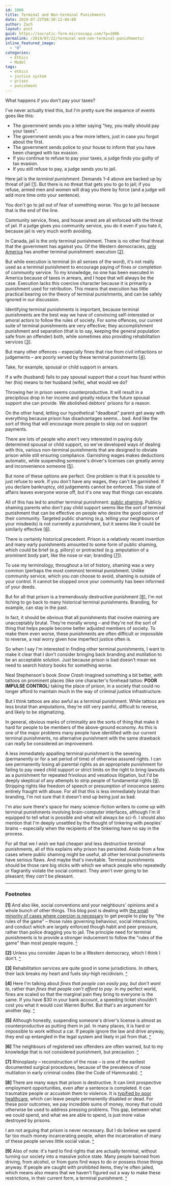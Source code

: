 ```yaml
---
id: 1006
title: Terminal and Non-terminal Punishments
date: 2019-07-22T08:30:12-04:00
author: Zach
layout: post
guid: https://socratic-form-microscopy.com/?p=1006
permalink: /2019/07/22/terminal-and-non-terminal-punishments/
inline_featured_image:
  - "0"
categories:
  - Ethics
  - Model
tags:
  - ethics
  - justice system
  - prison
  - punishment
---
```


What happens if you don't pay your taxes?

I've never actually tried this, but I'm pretty sure the sequence of events goes like this:

<ul>
 	<li>The government sends you a letter saying "hey, you really should pay your taxes".</li>
 	<li>The government sends you a few more letters, just in case you forgot about the first.</li>
 	<li>The government sends police to your house to inform that you have been charged with tax evasion.</li>
 	<li>If you continue to refuse to pay your taxes, a judge finds you guilty of tax evasion.</li>
 	<li>If you still refuse to pay, a judge sends you to jail.</li>
</ul>
Here jail is the <em>terminal punishment</em>. Demands 1-4 above are backed up by threat of jail <a href="#tnt-bot-1" id="tnt-top-1">[1]</a>. But there is no threat that gets you to go to jail; if you refuse, armed men and women will drag you there by force (and a judge will add more time onto your sentence).

You don't go to jail out of fear of something worse. You go to jail because that is the end of the line.

Community service, fines, and house arrest are all enforced with the threat of jail. If a judge gives you community service, you do it even if you hate it, because jail is very much worth avoiding.

In Canada, jail is the only terminal punishment. There is no other final threat that the government has against you. Of the Western democracies, <a href="https://en.wikipedia.org/wiki/Capital_punishment#/media/File:Capital_punishment_in_the_world.svg">only America</a> has another terminal punishment: execution <a href="#tnt-bot-2" id="tnt-top-2">[2]</a>.

But while execution is terminal (in all senses of the word), it's not really used as a terminal punishment to encourage paying of fines or completion of community service. To my knowledge, no one has been executed in America because of taxes in arrears, and I hope that will always be the case. Execution lacks this coercive character because it is primarily a punishment used for retribution. This means that execution has little practical bearing on the theory of terminal punishments, and can be safely ignored in our discussion.

Identifying terminal punishments is important, because terminal punishments are the best way we have of convincing self-interested or amoral actors to follow the rules of society. For some offences, our current suite of terminal punishments are very effective; they accomplishment punishment and separation (that is to say, keeping the general population safe from an offender) both, while sometimes also providing rehabilitation services <a href="#tnt-bot-3" id="tnt-top-3">[3]</a>.

But many other offences – especially fines that rise from civil infractions or judgements – are poorly served by these terminal punishments <a href="#tnt-bot-4" id="tnt-top-4">[4]</a>.

Take, for example, spousal or child support in arrears.

If a wife (husband) fails to pay spousal support that a court has found within her (his) means to her husband (wife), what would we do?

Throwing her in prison seems counterproductive. It will result in a precipitous drop in her income and greatly reduce the future spousal support she can provide. We abolished debtors' prisons for a reason.

On the other hand, letting our hypothetical "deadbeat" parent get away with everything because prison has disadvantages seems… bad. And like the sort of thing that will encourage more people to skip out on support payments.

There are lots of people who aren't very interested in paying duly determined spousal or child support, so we've developed ways of dealing with this, various non-terminal punishments that are designed to obviate prison while still ensuring compliance. Garnishing wages makes deductions automatic, while suspending someone's driver's licenses can greatly annoy and inconvenience someone <a href="#tnt-bot-5" id="tnt-top-5">[5]</a>.

But none of these options are perfect. One problem is that it is possible to just refuse to work. If you don't have any wages, they can't be garnished. If you declare bankruptcy, old judgements cannot be enforced. This state of affairs leaves everyone worse off, but it's one way that things can escalate.

All of this has led to another terminal punishment: <a href="https://www.cbc.ca/news/canada/toronto/ontario-website-features-first-batch-of-parents-who-don-t-pay-child-support-1.686229">public shaming</a>. Publicly shaming parents who don't pay child support seems like the sort of terminal punishment that can be effective on people who desire the good opinion of their community. Targeted public shaming (e.g. telling your neighbours of your misdeeds) is not currently a punishment, but it seems like it could be similarly effective <a href="#tnt-bot-6" id="tnt-top-6">[6]</a>.

There is certainly historical precedent. Prison is a relatively recent invention and many early punishments amounted to some form of public shaming, which could be brief (e.g. pillory) or protracted (e.g. amputation of a prominent body part, like the nose or ear; branding <a href="#tnt-bot-7" id="tnt-top-7">[7]</a>).

To use my terminology, throughout a lot of history, shaming was a very common (perhaps the most common) terminal punishment. Unlike community service, which you <em>can</em> choose to avoid, shaming is outside of your control. It cannot be stopped once your community has been informed of your deeds.

But for all that prison is a tremendously destructive punishment <a href="#tnt-bot-8" id="tnt-top-8">[8]</a>, I'm not itching to go back to many historical terminal punishments. Branding, for example, can stay in the past.

In fact, it should be obvious that all punishments that involve maiming are unacceptably brutal. They're morally wrong – and they're not the sort of thing that helps people become better adjusted members of society. To make them even worse, these punishments are often difficult or impossible to reverse, a real worry given how imperfect justice often is.

So when I say I'm interested in finding other terminal punishments, I want to make it clear that I don't consider bringing back branding and mutilation to be an acceptable solution. Just because prison is bad doesn't mean we need to search history books for something worse.

Neal Stephenson's book <em>Snow Crash</em> imagined something a bit better, with tattoos on prominent places (like one character's forehead tattoo: <strong>POOR IMPULSE CONTROL</strong>) taking the place of prison, in a society that could no longer afford to maintain much in the way of criminal justice infrastructure.

But I think tattoos are also awful as a terminal punishment. While tattoos are less brutal than amputations, they're still very painful, difficult to reverse, and likely to be stigmatizing.

In general, obvious marks of criminality are the sorts of thing that make it hard for people to be members of the above-ground economy. As this is one of the major problems many people have identified with our current terminal punishments, no alternative punishment with the same drawback can really be considered an improvement.

A less immediately appalling terminal punishment is the severing (permanently or for a set period of time) of otherwise assured rights. I can see permanently losing all parental rights as an appropriate punishment for failing to pay owed child support or strict limits on the right to bring lawsuits as a punishment for repeated frivolous and vexatious litigation, but I'd be deeply skeptical of any attempts to strip people of fundamental rights <a href="#tnt-bot-9"  id="tnt-top-9">[9]</a>. Stripping rights like freedom of speech or presumption of innocence seems entirely fraught with abuse. For all that this is less immediately brutal than branding, I'm not sure that it doesn't end up being just as bad.

I'm also sure there's space for many science-fiction writers to come up with terminal punishments involving brain-computer interfaces, although I'm ill equipped to tell what is possible and what will always be sci-fi. I should also mention that I'm deeply unsettled by the thought of tinkering with peoples' brains – especially when the recipients of the tinkering have no say in the process.

For all that we I wish we had cheaper and less destructive terminal punishments, all of this explains why prison has persisted. Aside from a few cases where public shaming might be useful, all other terminal punishments have serious flaws. And maybe that's inevitable. Terminal punishments should be those rare big sticks with which we whack people who repeatedly or flagrantly violate the social contract. They aren't ever going to be pleasant; they <em>can't</em> be pleasant.

---

<div class="footnotes" markdown="1">
<h3>Footnotes</h3>

<strong id="tnt-bot-1">[1]</strong> And also like, social conventions and your neighbours' opinions and a whole bunch of other things. This blog post is dealing with <a href="https://socratic-form-microscopy.com/2019/04/27/book-review-on-violence/">the small minority of cases where coercion is necessary</a> to get people to play by "the rules of the game" – those rules governing behaviour, social interactions, and conduct which are largely enforced though habit and peer pressure, rather than police dragging you to jail. The principle need for terminal punishments is to provide a stronger inducement to follow the "rules of the game" than most people require. <a href="#tnt-top-1">^</a>

<strong id="tnt-bot-2">[2]</strong> Unless you consider Japan to be a Western democracy, which I think I don't. <a href="#tnt-top-2">^</a>

<strong id="tnt-bot-3">[3]</strong> Rehabilitation services are quite good in some jurisdictions. In others, their lack breaks my heart and fuels sky-high recidivism. <a href="#tnt-top-3">^</a>

<strong id="tnt-bot-4">[4]</strong> Here I'm talking about <em>fines that people can easily pay, but don't want to</em>, rather than <em>fines that people can't afford to pay</em>. In my perfect world, fines are scaled so that the marginal pain they bring to everyone is the same. If you have $30 in your bank account, a speeding ticket shouldn't cost you what it would cost Warren Buffet. But that's an argument for another day. <a href="#tnt-top-4">^</a>

<strong id="tnt-bot-5">[5]</strong> Although honestly, suspending someone's driver's license is almost as counterproductive as putting them in jail. In many places, it is hard or impossible to work without a car. If people ignore the law and drive anyway, they end up entangled in the legal system and likely in jail from that. <a href="#tnt-top-5">^</a>

<strong id="tnt-bot-6">[6] </strong>The neighbours of registered sex offenders are often warned, but to my knowledge that is not considered punishment, but precaution. <a href="#tnt-top-6">^</a>

<strong id="tnt-bot-7">[7]</strong> Rhinoplasty – reconstruction of the nose – is one of the earliest documented surgical procedures, because of the prevalence of nose mutilation in early criminal codes (like the Code of Hammurabi). <a href="#tnt-top-7">^</a>

<strong id="tnt-bot-8">[8] </strong>There are many ways that prison is destructive. It can limit prospective employment opportunities, even after a sentence is completed. It can traumatize people or accustom them to violence. It is <a href="https://www.cnn.com/interactive/2019/06/us/jail-health-care-ccs-invs/">typified by poor healthcare</a>, which can leave people permanently disabled or dead. For these poor outcomes, we pay incredible sums of money, money that could otherwise be used to address pressing problems. This gap, between what we could spend, and what we are able to spend, is just more value destroyed by prisons.

I am not arguing that prison is never necessary. But I do believe we spend far too much money incarcerating people, when the incarceration of many of these people serves little social value. <a href="#tnt-top-8">^</a>

<strong id="tnt-bot-9">[9]</strong> Also of note: it's hard to find rights that are actually terminal, without turning our society into a massive police state. Many people banned from driving, from alcohol, or from guns find ways to do or possess those things anyway. If people are caught with prohibited items, they're often jailed, which means also means that we haven't figured out a way to make these restrictions, in their current form, a terminal punishment. <a href="#tnt-top-9">^</a>

</div>
